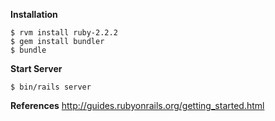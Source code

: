 **Installation**
```
$ rvm install ruby-2.2.2
$ gem install bundler
$ bundle
```

**Start Server**
```
$ bin/rails server
```

**References**
http://guides.rubyonrails.org/getting_started.html
